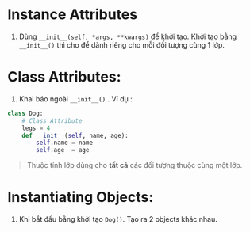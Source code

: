 # Instance Attributes
1. Dùng ```__init__(self, *args, **kwargs)``` để khởi tạo.  Khởi tạo bằng ```__init__()``` thì cho để dành riêng cho mỗi đối tượng cùng 1 lớp.
# Class Attributes:
1. Khai báo ngoài ```__init__()``` . Ví dụ :
```python
class Dog:
	# Class Attribute
	legs = 4
	def __init__(self, name, age):
		self.name = name
		self.age  = age
```
> Thuộc tính lớp dùng cho **tất cả** các đối tượng thuộc cùng một lớp.
# Instantiating Objects:
1. Khi bắt đầu bằng khởi tạo ```Dog()```. Tạo ra 2 objects khác nhau.
<!--stackedit_data:
eyJoaXN0b3J5IjpbMTUxNTE1ODc0OF19
-->